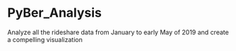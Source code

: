 # PyBer_Analysis
Analyze all the rideshare data from January to early May of 2019 and create a compelling visualization 
